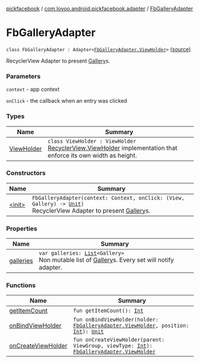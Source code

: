 [pickfacebook](../../index.md) / [com.lovoo.android.pickfacebook.adapter](../index.md) / [FbGalleryAdapter](./index.md)

# FbGalleryAdapter

`class FbGalleryAdapter : Adapter<`[`FbGalleryAdapter.ViewHolder`](-view-holder/index.md)`>` [(source)](https://github.com/lovoo/android-pickpic/blob/master/pickfacebook/src/main/kotlin/com/lovoo/android/pickfacebook/adapter/FbGalleryAdapter.kt#L22)

RecyclerView Adapter to present [Gallery](#)s.

### Parameters

`context` - app context

`onClick` - the callback when an entry was clicked

### Types

| Name | Summary |
|---|---|
| [ViewHolder](-view-holder/index.md) | `class ViewHolder : ViewHolder`<br>[RecyclerView.ViewHolder](#) implementation that enforce its own width as height. |

### Constructors

| Name | Summary |
|---|---|
| [&lt;init&gt;](-init-.md) | `FbGalleryAdapter(context: Context, onClick: (View, Gallery) -> `[`Unit`](https://kotlinlang.org/api/latest/jvm/stdlib/kotlin/-unit/index.html)`)`<br>RecyclerView Adapter to present [Gallery](#)s. |

### Properties

| Name | Summary |
|---|---|
| [galleries](galleries.md) | `var galleries: `[`List`](https://kotlinlang.org/api/latest/jvm/stdlib/kotlin.collections/-list/index.html)`<Gallery>`<br>Non mutable list of [Gallery](#)s. Every set will notify adapter. |

### Functions

| Name | Summary |
|---|---|
| [getItemCount](get-item-count.md) | `fun getItemCount(): `[`Int`](https://kotlinlang.org/api/latest/jvm/stdlib/kotlin/-int/index.html) |
| [onBindViewHolder](on-bind-view-holder.md) | `fun onBindViewHolder(holder: `[`FbGalleryAdapter.ViewHolder`](-view-holder/index.md)`, position: `[`Int`](https://kotlinlang.org/api/latest/jvm/stdlib/kotlin/-int/index.html)`): `[`Unit`](https://kotlinlang.org/api/latest/jvm/stdlib/kotlin/-unit/index.html) |
| [onCreateViewHolder](on-create-view-holder.md) | `fun onCreateViewHolder(parent: ViewGroup, viewType: `[`Int`](https://kotlinlang.org/api/latest/jvm/stdlib/kotlin/-int/index.html)`): `[`FbGalleryAdapter.ViewHolder`](-view-holder/index.md) |
